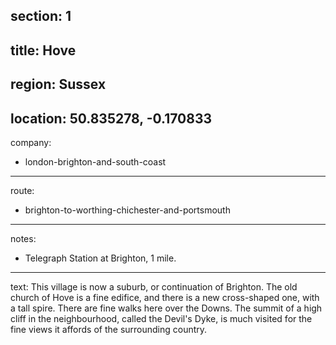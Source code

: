 section: 1
----
title: Hove
----
region: Sussex
----
location: 50.835278, -0.170833
----
company:
- london-brighton-and-south-coast
----
route:
- brighton-to-worthing-chichester-and-portsmouth
----
notes:
- Telegraph Station at Brighton, 1 mile.
----
text: This village is now a suburb, or continuation of Brighton. The old church of Hove is a fine edifice, and there is a new cross-shaped one, with a tall spire. There are fine walks here over the Downs. The summit of a high cliff in the neighbourhood, called the Devil's Dyke, is much visited for the fine views it affords of the surrounding country.
